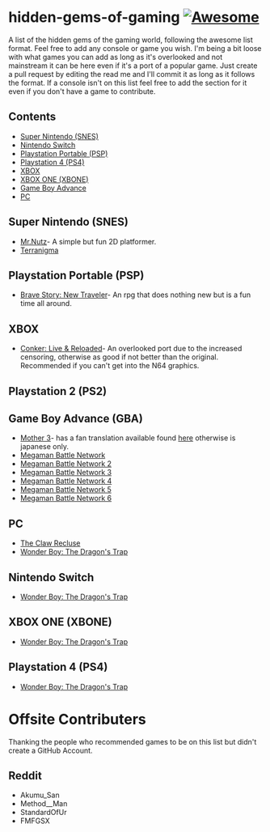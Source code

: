 # hidden-gems-of-gaming [![Awesome](https://cdn.rawgit.com/sindresorhus/awesome/d7305f38d29fed78fa85652e3a63e154dd8e8829/media/badge.svg)](https://github.com/sindresorhus/awesome)
A list of the hidden gems of the gaming world, following the awesome list format. Feel free to add any console or game you wish. I'm being a bit loose with what games you can add as long as it's overlooked and not mainstream it can be here even if it's a port of a popular game. Just create a pull request by editing the read me and I'll commit it as long as it follows the format. If a console isn't on this list feel free to add the section for it even if you don't have a game to contribute.

## Contents
- [Super Nintendo (SNES)](#super-nintendo-snes)
- [Nintendo Switch](#nintendo-switch)
- [Playstation Portable (PSP)](#playstation-portable-psp)
- [Playstation 4 (PS4)](#playstation-4-ps4)
- [XBOX](#xbox)
- [XBOX ONE (XBONE)](#xbox-one)
- [Game Boy Advance](#game-boy-advance)
- [PC](#pc)



## Super Nintendo (SNES)
- [Mr.Nutz](https://en.wikipedia.org/wiki/Mr._Nutz)- A simple but fun 2D platformer.
- [Terranigma](https://en.wikipedia.org/wiki/Terranigma)

## Playstation Portable (PSP)
- [Brave Story: New Traveler](https://en.wikipedia.org/wiki/Brave_Story:_New_Traveler)- An rpg that does nothing new but is a fun time all around.

## XBOX
- [Conker: Live & Reloaded](https://en.wikipedia.org/wiki/Conker:_Live_%26_Reloaded)- An overlooked port due to the increased censoring, otherwise as good if not better than the original. Recommended if you can't get into the N64 graphics.
## Playstation 2 (PS2)

## Game Boy Advance (GBA)
- [Mother 3](https://en.wikipedia.org/wiki/Mother_3)- has a fan translation available found [here](http://mother3.fobby.net/) otherwise is japanese only.
- [Megaman Battle Network](https://en.wikipedia.org/wiki/Mega_Man_Battle_Network_(video_game))
- [Megaman Battle Network 2](https://en.wikipedia.org/wiki/Mega_Man_Battle_Network_2)
- [Megaman Battle Network 3](https://en.wikipedia.org/wiki/Mega_Man_Battle_Network_3)
- [Megaman Battle Network 4](https://en.wikipedia.org/wiki/Mega_Man_Battle_Network_4)
- [Megaman Battle Network 5](https://en.wikipedia.org/wiki/Mega_Man_Battle_Network_5)
- [Megaman Battle Network 6](https://en.wikipedia.org/wiki/Mega_Man_Battle_Network_6)

## PC
- [The Claw Recluse](http://kapitanpazur.piasta.pl/en/)
- [Wonder Boy: The Dragon's Trap](http://www.thedragonstrap.com/)

## Nintendo Switch
- [Wonder Boy: The Dragon's Trap](http://www.thedragonstrap.com/)

## XBOX ONE (XBONE)
- [Wonder Boy: The Dragon's Trap](http://www.thedragonstrap.com/)

## Playstation 4 (PS4)
- [Wonder Boy: The Dragon's Trap](http://www.thedragonstrap.com/)


# Offsite Contributers
Thanking the people who recommended games to be on this list but didn't create a GitHub Account.
## Reddit
- Akumu_San
- Method__Man
- StandardOfUr
- FMFGSX
